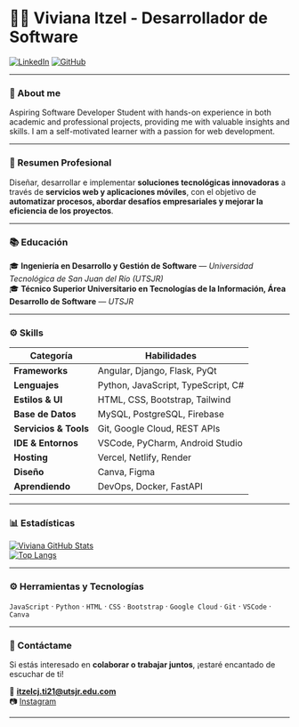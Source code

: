 # 👨‍💻 Viviana Itzel - Desarrollador de Software  

[![LinkedIn](https://img.shields.io/badge/LinkedIn-0077B5?style=flat-square&logo=linkedin&logoColor=white)]([https://www.linkedin.com/in/tu-perfil-linkedin](https://www.linkedin.com/in/viviana-itzel-cruz-de-jesus-32934b253/))
[![GitHub](https://img.shields.io/badge/GitHub-181717?style=flat-square&logo=github&logoColor=white)](https://github.com/ViviCruz03)

---

### 👋 About me
Aspiring Software Developer Student with hands-on experience in both academic and professional projects, providing me with valuable insights and skills. I am a self-motivated learner with a passion for web development.

---

### 📘 Resumen Profesional  
Diseñar, desarrollar e implementar **soluciones tecnológicas innovadoras** a través de **servicios web y aplicaciones móviles**, con el objetivo de **automatizar procesos, abordar desafíos empresariales y mejorar la eficiencia de los proyectos**.


---

### 📚 Educación  
🎓 **Ingeniería en Desarrollo y Gestión de Software** — *Universidad Tecnológica de San Juan del Río (UTSJR)*  
🎓 **Técnico Superior Universitario en Tecnologías de la Información, Área Desarrollo de Software** — *UTSJR*

---

### ⚙️ Skills  

| **Categoría** | **Habilidades** |
|----------------|----------------|
| **Frameworks** | Angular, Django, Flask, PyQt |
| **Lenguajes** | Python, JavaScript, TypeScript, C# |
| **Estilos & UI** | HTML, CSS, Bootstrap, Tailwind |
| **Base de Datos** | MySQL, PostgreSQL, Firebase |
| **Servicios & Tools** | Git, Google Cloud, REST APIs |
| **IDE & Entornos** | VSCode, PyCharm, Android Studio |
| **Hosting** | Vercel, Netlify, Render |
| **Diseño** | Canva, Figma |
| **Aprendiendo** | DevOps, Docker, FastAPI |

---

### 📊 Estadísticas  

[![Viviana GitHub Stats](https://github-readme-stats.vercel.app/api?username=ViviCruz03&show_icons=true&theme=radical)](https://github.com/ViviCruz03)  
[![Top Langs](https://github-readme-stats.vercel.app/api/top-langs/?username=ViviCruz03&layout=compact&theme=radical)](https://github.com/ViviCruz03)

---

### ⚙️ Herramientas y Tecnologías  
`JavaScript` · `Python` · `HTML` · `CSS` · `Bootstrap` · `Google Cloud` · `Git` · `VSCode` · `Canva`

---

### 💌 Contáctame  

Si estás interesado en **colaborar o trabajar juntos**, ¡estaré encantado de escuchar de ti!  

📧 **[itzelcj.ti21@utsjr.edu.com](mailto:itzelcj.ti21@utsjr.edu.com)**  
📷 [Instagram](https://www.instagram.com/anai_vivv)

---

